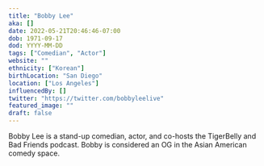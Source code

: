 ```yaml
---
title: "Bobby Lee"
aka: []
date: 2022-05-21T20:46:46-07:00
dob: 1971-09-17
dod: YYYY-MM-DD
tags: ["Comedian", "Actor"]
website: ""
ethnicity: ["Korean"]
birthLocation: "San Diego"
location: ["Los Angeles"]
influencedBy: []
twitter: "https://twitter.com/bobbyleelive"
featured_image: ""
draft: false
---
```


Bobby Lee is a stand-up comedian, actor, and co-hosts the TigerBelly and Bad Friends podcast. Bobby is considered an OG in the Asian American comedy space.
